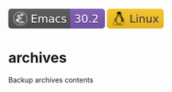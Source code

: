 [![Emacs Version](./badges/emacs.svg)](https://www.gnu.org/software/emacs/download.html)
[![Linux](./badges/system.svg)](#)

# archives
Backup archives contents
